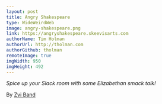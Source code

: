 ```yaml
---
layout: post
title: Angry Shakespeare
type: WideWeirdWeb
image: angry-shakespeare.png
link: https://angryshakespeare.skeevisarts.com
authorName: Tim Holman
authorUrl: http://tholman.com
authorGithub: tholman
remoteImage: true
imgWidth: 950
imgHeight: 492
---
```


_Spice up your Slack room with some Elizabethan smack talk!_

By [Zvi Band](http://zvi.band)
